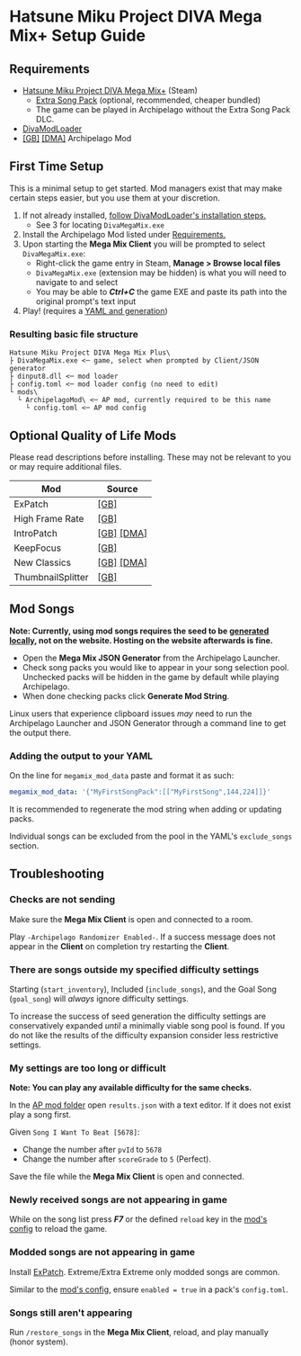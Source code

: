 # Hatsune Miku Project DIVA Mega Mix+ Setup Guide

## Requirements
- [Hatsune Miku Project DIVA Mega Mix+](https://store.steampowered.com/app/1761390/Hatsune_Miku_Project_DIVA_Mega_Mix/) (Steam)
  - [Extra Song Pack](https://store.steampowered.com/app/1887030/Hatsune_Miku_Project_DIVA_Mega_Mix_Extra_Song_Pack/) (optional, recommended, cheaper bundled)
  - The game can be played in Archipelago without the Extra Song Pack DLC.
- [DivaModLoader](https://github.com/blueskythlikesclouds/DivaModLoader?tab=readme-ov-file#installation)
- [[GB]](https://gamebanana.com/mods/514140) [[DMA]](https://divamodarchive.com/post/279) Archipelago Mod

## First Time Setup
This is a minimal setup to get started. Mod managers exist that may make certain steps easier, but you use them at your discretion.

1. If not already installed, [follow DivaModLoader's installation steps.](https://github.com/blueskythlikesclouds/DivaModLoader?tab=readme-ov-file#installation)
   - See 3 for locating `DivaMegaMix.exe`
2. Install the Archipelago Mod listed under [Requirements.](#requirements)
3. Upon starting the **Mega Mix Client** you will be prompted to select `DivaMegaMix.exe`:
   - Right-click the game entry in Steam, **Manage > Browse local files**
   - `DivaMegaMix.exe` (extension may be hidden) is what you will need to navigate to and select
   - You may be able to ***Ctrl+C*** the game EXE and paste its path into the original prompt's text input
4. Play! (requires a [YAML and generation](/tutorial/Archipelago/setup_en))

### Resulting basic file structure
```
Hatsune Miku Project DIVA Mega Mix Plus\
├ DivaMegaMix.exe <─ game, select when prompted by Client/JSON generator
├ dinput8.dll <─ mod loader
├ config.toml <─ mod loader config (no need to edit)
└ mods\
  └ ArchipelagoMod\ <─ AP mod, currently required to be this name
    └ config.toml <─ AP mod config
```

## Optional Quality of Life Mods 
Please read descriptions before installing. These may not be relevant to you or may require additional files.

| Mod               | Source                                                                                  |
|-------------------|-----------------------------------------------------------------------------------------|
| ExPatch           | [[GB]](https://gamebanana.com/mods/388083)                                              |
| High Frame Rate   | [[GB]](https://gamebanana.com/mods/380955)                                              |
| IntroPatch        | [[GB]](https://gamebanana.com/mods/449088) [[DMA]](https://divamodarchive.com/post/193) |
| KeepFocus         | [[GB]](https://gamebanana.com/mods/427425)                                              |
| New Classics      | [[GB]](https://gamebanana.com/mods/596416) [[DMA]](https://divamodarchive.com/post/169) |
| ThumbnailSplitter | [[GB]](https://gamebanana.com/mods/625557)                                              |

## Mod Songs
**Note: Currently, using mod songs requires the seed to be [generated locally](/tutorial/Archipelago/setup_en#generating-a-multiplayer-game), not on the website. Hosting on the website afterwards is fine.**

 - Open the **Mega Mix JSON Generator** from the Archipelago Launcher.
 - Check song packs you would like to appear in your song selection pool. Unchecked packs will be hidden in the game by default while playing Archipelago.
 - When done checking packs click **Generate Mod String**.

Linux users that experience clipboard issues *may* need to run the Archipelago Launcher and JSON Generator through a command line to get the output there.

### Adding the output to your YAML
On the line for `megamix_mod_data` paste and format it as such:
```YAML
megamix_mod_data: '{"MyFirstSongPack":[["MyFirstSong",144,224]]}'
```

It is recommended to regenerate the mod string when adding or updating packs.

Individual songs can be excluded from the pool in the YAML's `exclude_songs` section.

## Troubleshooting

### Checks are not sending
Make sure the **Mega Mix Client** is open and connected to a room.

Play `-Archipelago Randomizer Enabled-`. If a success message does not appear in the **Client** on completion try restarting the **Client**.

### There are songs outside my specified difficulty settings
Starting (`start_inventory`), Included (`include_songs`), and the Goal Song (`goal_song`) will *always* ignore difficulty settings.

To increase the success of seed generation the difficulty settings are conservatively expanded *until* a minimally viable song pool is found. If you do not like the results of the difficulty expansion consider less restrictive settings.

### My settings are too long or difficult
**Note: You can play any available difficulty for the same checks.**

In the [AP mod folder](#resulting-basic-file-structure) open `results.json` with a text editor. If it does not exist play a song first.

Given `Song I Want To Beat [5678]`:
- Change the number after `pvId` to `5678` 
- Change the number after `scoreGrade` to `5` (Perfect).

Save the file while the **Mega Mix Client** is open and connected.

### Newly received songs are not appearing in game
While on the song list press ***F7*** or the defined `reload` key in the [mod's config](#resulting-basic-file-structure) to reload the game. 

### Modded songs are not appearing in game
Install [ExPatch](#optional-quality-of-life-mods). Extreme/Extra Extreme only modded songs are common.

Similar to the [mod's config](#resulting-basic-file-structure), ensure `enabled = true` in a pack's `config.toml`.

### Songs still aren't appearing
Run `/restore_songs` in the **Mega Mix Client**, reload, and play manually (honor system).

